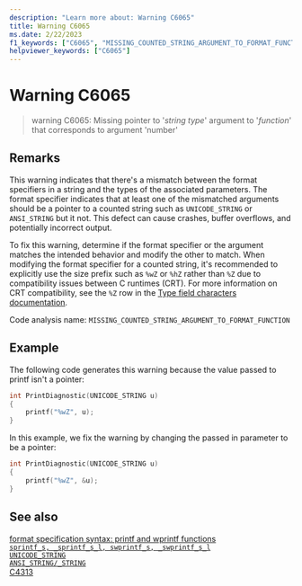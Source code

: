 ```yaml
---
description: "Learn more about: Warning C6065"
title: Warning C6065
ms.date: 2/22/2023
f1_keywords: ["C6065", "MISSING_COUNTED_STRING_ARGUMENT_TO_FORMAT_FUNCTION", "__MISSING_COUNTED_STRING_ARGUMENT_TO_FORMAT_FUNCTION"]
helpviewer_keywords: ["C6065"]
---
```

# Warning C6065

> warning C6065: Missing pointer to '*string type*' argument to '*function*' that corresponds to argument 'number'

## Remarks

This warning indicates that there's a mismatch between the format specifiers in a string and the types of the associated parameters. The format specifier indicates that at least one of the mismatched arguments should be a pointer to a counted string such as `UNICODE_STRING` or `ANSI_STRING` but it not. This defect can cause crashes, buffer overflows, and potentially incorrect output.

To fix this warning, determine if the format specifier or the argument matches the intended behavior and modify the other to match. When modifying the format specifier for a counted string, it's recommended to explicitly use the size prefix such as `%wZ` or `%hZ` rather than `%Z` due to compatibility issues between C runtimes (CRT).  For more information on CRT compatibility, see the `%Z` row in the [Type field characters documentation](../c-runtime-library/format-specification-syntax-printf-and-wprintf-functions.md#type-field-characters).

Code analysis name: `MISSING_COUNTED_STRING_ARGUMENT_TO_FORMAT_FUNCTION`

## Example

The following code generates this warning because the value passed to printf isn't a pointer:

```cpp
int PrintDiagnostic(UNICODE_STRING u)
{
    printf("%wZ", u);
}
```

In this example, we fix the warning by changing the passed in parameter to be a pointer:

```cpp
int PrintDiagnostic(UNICODE_STRING u)
{
    printf("%wZ", &u);
}
```

## See also

[format specification syntax: printf and wprintf functions](../c-runtime-library/format-specification-syntax-printf-and-wprintf-functions.md)\
[`sprintf_s, _sprintf_s_l, swprintf_s, _swprintf_s_l`](../c-runtime-library/reference/sprintf-s-sprintf-s-l-swprintf-s-swprintf-s-l.md)\
[`UNICODE_STRING`](https://learn.microsoft.com/windows/win32/api/ntdef/ns-ntdef-_unicode_string)\
[`ANSI_STRING/_STRING`](https://learn.microsoft.com/windows/win32/api/ntdef/ns-ntdef-string)\
[C4313](../error-messages/compiler-warnings/compiler-warning-level-1-c4313.md)
